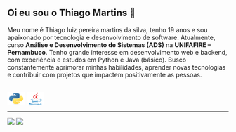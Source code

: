## Oi eu sou o Thiago Martins 👋

Meu nome é Thiago luiz pereira martins da silva, tenho 19 anos e sou apaixonado por tecnologia e desenvolvimento de software. Atualmente, curso **Análise e Desenvolvimento de Sistemas (ADS)** na **UNIFAFIRE – Pernambuco**. Tenho grande interesse em desenvolvimento web e backend, com experiência e estudos em Python e Java (básico). Busco constantemente aprimorar minhas habilidades, aprender novas tecnologias e contribuir com projetos que impactem positivamente as pessoas.

<div style="display: inline_block"><br>
  <img align="center" alt="Jean-Python" height="30" width="40" src="https://raw.githubusercontent.com/devicons/devicon/master/icons/python/python-original.svg">
  <img align="center" alt="Jean-Java" height="30" width="40" src="https://raw.githubusercontent.com/devicons/devicon/master/icons/java/java-original.svg">
</div>

---

<div> 
  <a href="mailto:tlpsm2006@gmail.com"><img src="https://img.shields.io/badge/-Gmail-%23333?style=for-the-badge&logo=gmail&logoColor=white"></a>
  <a href="https://www.linkedin.com/in/" target="_blank"><img src="https://img.shields.io/badge/-LinkedIn-%230077B5?style=for-the-badge&logo=linkedin&logoColor=white"></a> 
</div>
